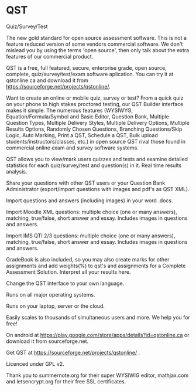 # QST
Quiz/Survey/Test

The new gold standard for open source assessment software.
This is not a feature reduced version of some vendors commercial software. 
We don't mislead you by using the terms 'open source', then only talk about the extra features of our commercial product.

QST is a free, full featured, secure, enterprise grade, open source, complete, quiz/survey/test/exam software aplication.
You can try it at qstonline.ca and download it from https://sourceforge.net/projects/qstonline/. 

Want to create an online or mobile quiz, survey or test? From a quick quiz on your phone to high stakes proctored testing, our QST Builder interface makes it simple. 
The numerous features (WYSIWYG, Equation/Formula/Symbol and Basic Editor, Question Bank, Multiple Question Types, Multiple Delivery Styles, Multiple Delivery Options, Multiple Results Options, Randomly Chosen Questions, Branching Questions/Skip Logic, Auto Marking, Print a QST, Schedule a QST, Bulk upload students/instructors/classes, etc.) in open source QST rival those found in commercial online exam and survey software systems. 

QST allows you to view/mark users quizzes and tests and examine detailed statistics for each quiz/survey/test and question(s) in it. Real time results analysis.

Share your questions with other QST users or your Question Bank Administrator (export/import questions with images and pdf's as QST XML).

Import questions and answers (including images) in your word .docs.

Import Moodle XML questions: multiple choice (one or many answers), matching, true/false, short answer and essay. Includes images in questions and answers.

Import IMS QTI 2/3 questions: multiple choice (one or many answers), matching, true/false, short answer and essay. Includes images in questions and answers.

GradeBook is also included, so you may also create marks for other assignments and add weights(%) to qst's and assignments for a Complete Assessment Solution. Interpret all your results here.

Change the QST interface to your own language.

Runs on all major operating systems.

Runs on your laptop, server or the cloud.

Easily scales to thousands of simultaneous users and more. We help you for free!

On android at https://play.google.com/store/apps/details?id=qstonline.ca or download it from sourceforge.net.

Get QST at https://sourceforge.net/projects/qstonline/ .

Licenced under GPL v2.

Thank you to summernote.org for their super WYSIWIG editor, mathjax.com and letsencrypt.org for their free SSL certificates.
